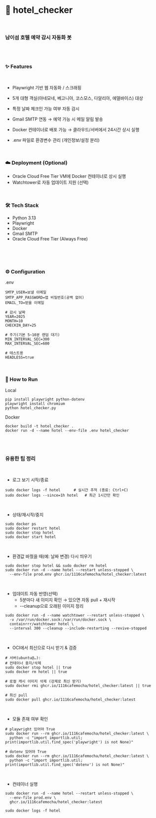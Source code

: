# 🏨 hotel_checker #

</br>

### 남이섬 호텔 예약 감시 자동화 봇 ###

</br>

</br>

### ✨ Features ###

</br>

- Playwright 기반 웹 자동화 / 스크래핑

- 5개 대형 객실(아네모네, 베고니아, 코스모스, 다알리아, 에델바이스) 대상

- 특정 날짜 체크인 가능 여부 자동 감시

- Gmail SMTP 연동 → 예약 가능 시 메일 알림 발송

- Docker 컨테이너로 배포 가능 → 클라우드/서버에서 24시간 상시 실행

- .env 파일로 환경변수 관리 (개인정보/설정 분리)

</br>

### ☁️ Deployment (Optional) ###
- Oracle Cloud Free Tier VM에 Docker 컨테이너로 상시 실행
- Watchtower로 자동 업데이트 지원 (선택)

</br>

### 🛠️ Tech Stack ###
- Python 3.13
- Playwright
- Docker
- Gmail SMTP
- Oracle Cloud Free Tier (Always Free)


</br>

</br>

</br>


### ⚙️ Configuration ###

.env 

```
SMTP_USER=보낼 이메일
SMTP_APP_PASSWORD=앱 비밀번호(공백 없이)
EMAIL_TO=받을 이메일

# 감시 날짜
YEAR=2025
MONTH=10
CHECKIN_DAY=25

# 주기(기본 5~10분 랜덤 대기)
MIN_INTERVAL_SEC=300
MAX_INTERVAL_SEC=600

# 테스트용
HEADLESS=true
```

</br>

### 🚀 How to Run ###

Local
```
pip install playwright python-dotenv
playwright install chromium
python hotel_checker.py
```

Docker
```
docker build -t hotel_checker .
docker run -d --name hotel --env-file .env hotel_checker
```

</br>

</br>

### 유용한 팁 정리 ###

</br>

- 로그 보기 시작/종료

```
sudo docker logs -f hotel      # 실시간 추적 (종료: Ctrl+C)
sudo docker logs --since=1h hotel   # 최근 1시간만 확인
```

</br>

- 상태/재시작/중지

```
sudo docker ps
sudo docker restart hotel
sudo docker stop hotel
sudo docker start hotel
```

</br>

- 환경값 바꿨을 때(예: 날짜 변경) 다시 띄우기

```nano prod.env        # 값 수정 저장
sudo docker stop hotel && sudo docker rm hotel
sudo docker run -d --name hotel --restart unless-stopped \
  --env-file prod.env ghcr.io/1116cafemocha/hotel_checker:latest
```

</br>

- 업데이트 자동 반영(선택)
  - 5분마다 새 이미지 확인 → 있으면 자동 pull + 재시작
  - --cleanup으로 오래된 이미지 정리
```
sudo docker run -d --name watchtower --restart unless-stopped \
  -v /var/run/docker.sock:/var/run/docker.sock \
  containrrr/watchtower hotel \
  --interval 300 --cleanup --include-restarting --revive-stopped
```

</br>

- OCI에서 최신으로 다시 받기 & 검증
```
# 서버(ubuntu@…):
# 컨테이너 중지/삭제
sudo docker stop hotel || true
sudo docker rm hotel || true

# 로컬 캐시 이미지 삭제 (강제로 최신 받기)
sudo docker rmi ghcr.io/1116cafemocha/hotel_checker:latest || true

# 최신 pull
sudo docker pull ghcr.io/1116cafemocha/hotel_checker:latest
```

</br>

- 모듈 존재 여부 확인
```
# playwright 있어야 True
sudo docker run --rm ghcr.io/1116cafemocha/hotel_checker:latest \
  python -c "import importlib.util; print(importlib.util.find_spec('playwright') is not None)"

# dotenv 있어야 True
sudo docker run --rm ghcr.io/1116cafemocha/hotel_checker:latest \
  python -c "import importlib.util; print(importlib.util.find_spec('dotenv') is not None)"
```

</br>

- 컨테이너 실행
```
sudo docker run -d --name hotel --restart unless-stopped \
  --env-file prod.env \
  ghcr.io/1116cafemocha/hotel_checker:latest

sudo docker logs -f hotel
```
